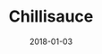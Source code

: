 ---
layout: site
title: "Chillisauce"
date: 2018-01-03
categories: [community]
version: 5.0.0
major: 5
minor: 0
patch: 0
slug: chillisauce
link: https://chillisauce.com
submitter: lpolepeddi
permalink: /sites/:slug
---